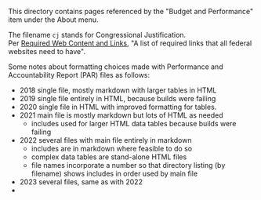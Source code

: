 This directory contains pages referenced by the "Budget and Performance" item under the About menu.

The filename `cj` stands for Congressional Justification. \
Per [Required Web Content and Links](https://digital.gov/resources/required-web-content-and-links/), "A list of required links that all federal websites need to have".

Some notes about formatting choices made with Performance and Accountability Report (PAR) files as follows:
- 2018 single file, mostly markdown with larger tables in HTML
- 2019 single file entirely in HTML, because builds were failing
- 2020 single file in HTML with improved formatting for tables.
- 2021 main file is mostly markdown but lots of HTML as needed
  + includes used for larger HTML data tables because builds were failing
- 2022 several files with main file entirely in markdown
  + includes are in markdown where feasible to do so
  + complex data tables are stand-alone HTML files
  + file names incorporate a number so that directory listing (by filename) shows includes in order used by main file
- 2023 several files, same as with 2022
- 
